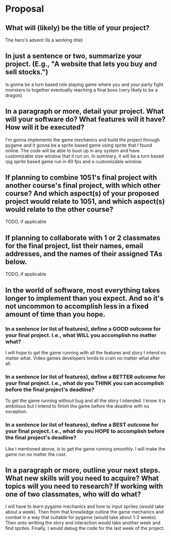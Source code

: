 # Proposal

## What will (likely) be the title of your project?

The hero's advent (Is a working title)

## In just a sentence or two, summarize your project. (E.g., "A website that lets you buy and sell stocks.")

Is gonna be a turn based role playing game where you and your party fight monsters to together eventually reaching a final boss (very likely to be a dragon)

## In a paragraph or more, detail your project. What will your software do? What features will it have? How will it be executed?

I'm gonna implements the game mechanics and build the project through pygame and it gonna be a sprite based game using sprite that I found online. The code will be able to boot up in any system and have customizable size window that it run on. In summary, it will be a turn based rpg sprite based game run in 60 fps and a customizable window. 

## If planning to combine 1051's final project with another course's final project, with which other course? And which aspect(s) of your proposed project would relate to 1051, and which aspect(s) would relate to the other course?

TODO, if applicable

## If planning to collaborate with 1 or 2 classmates for the final project, list their names, email addresses, and the names of their assigned TAs below.

TODO, if applicable

## In the world of software, most everything takes longer to implement than you expect. And so it's not uncommon to accomplish less in a fixed amount of time than you hope.

### In a sentence (or list of features), define a GOOD outcome for your final project. I.e., what WILL you accomplish no matter what?

I will hope to get the game running with all the features and story I intend no matter what. Video games developers tends to cram no matter what after all.

### In a sentence (or list of features), define a BETTER outcome for your final project. I.e., what do you THINK you can accomplish before the final project's deadline?

To get the game running without bug and all the story I intended. I know it is ambitious but I intend to finish the game before the deadline with no exception. 

### In a sentence (or list of features), define a BEST outcome for your final project. I.e., what do you HOPE to accomplish before the final project's deadline?

Like I mentioned above, is to get the game running smoothly. I will make the game run no matter the cost. 

## In a paragraph or more, outline your next steps. What new skills will you need to acquire? What topics will you need to research? If working with one of two classmates, who will do what?

I will have to learn pygame mechanics and how to input sprites (would take about a week). Then from that knowledge outline the game mechanics and combat in a way that suitable for pygame (would take about 1-2 weeks). Then onto  writting the story and interaction would take another week and find sprites. Finally, I would debug the code for the last week of the project. 
